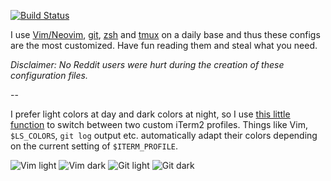 [![Build Status](https://travis-ci.org/mhinz/dotfiles.svg?branch=master)](https://travis-ci.org/mhinz/dotfiles)

I use [Vim/Neovim](.vim/vimrc), [git](.config/git/config), [zsh](.zsh/.zshrc) and
[tmux](.tmux.conf) on a daily base and thus these configs are the most
customized. Have fun reading them and steal what you need.

*Disclaimer: No Reddit users were hurt during the creation of these
configuration files.*

--

I prefer light colors at day and dark colors at night, so I use [this little
function](https://github.com/mhinz/dotfiles/blob/f1cae979e9e72ab414b4c8b3444144c30aa4cde3/.zsh/.zshrc#L448-L470)
to switch between two custom iTerm2 profiles. Things like Vim, `$LS_COLORS`,
`git log` output etc. automatically adapt their colors depending on the current
setting of `$ITERM_PROFILE`.

![Vim light](https://raw.githubusercontent.com/mhinz/dotfiles/master/.github/screenshot-vim-light.png)
![Vim dark](https://raw.githubusercontent.com/mhinz/dotfiles/master/.github/screenshot-vim-dark.png)
![Git light](https://raw.githubusercontent.com/mhinz/dotfiles/master/.github/screenshot-git-light.png)
![Git dark](https://raw.githubusercontent.com/mhinz/dotfiles/master/.github/screenshot-git-dark.png)

